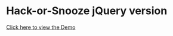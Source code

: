 # Hack-or-Snooze jQuery version

[Click here to view the Demo](https://Hack-or-Snooze--kevinqi2.repl.co)

